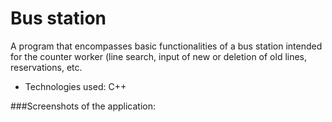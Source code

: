 # Bus station

A program that encompasses basic functionalities of a bus station intended for the counter worker (line search, input of new or deletion of old lines, reservations, etc.

* Technologies used: C++

###Screenshots of the application: 
